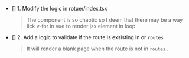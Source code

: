 - [] 1. Modify the logic in rotuer/index.tsx

  > The <Router> component is so chaotic so I deem that there may be a way lick v-for in vue to render jsx.element in loop.

- [] 2. Add a logic to validate if the route is exsisting in <Router> or `routes`
  > It will render a blank page when the route is not in `routes` .
